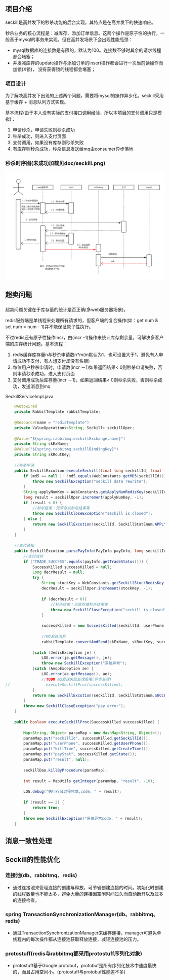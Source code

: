 ## 项目介绍
seckill是高并发下的秒杀功能的后台实现。其特点是在高并发下的快速响应。

秒杀业务的核心流程是：减库存、添加订单信息。这两个操作是原子性的执行，一般基于mysql的事务来实现。但在高并发场景下会出现性能瓶颈：

* mysql数据库的连接数是有限的，默认为100。连接数不够时其余的请求线程都会堵塞；
* 并发减库存的update操作与添加订单的insert操作都会进行一次当前读操作而加锁(X锁)，
没有获得锁的线程都会堵塞；

### 项目设计
为了解决高并发下出现的上述两个问题，需要将mysql的操作异步化。seckill采用基于缓存 + 消息队列方式实现。

基本流程(由于本人没有实际的支付接口调用经验，所以本项目的支付调用只是模拟)：

1. 申请秒杀，申请失败则秒杀成功
2. 秒杀成功，则进入支付页面
3. 支付调用，如果没有库存则秒杀失败
4. 有库存则秒杀成功，秒杀信息发送给mq由consumer异步落地

### 秒杀时序图(未成功加载见doc/seckill.png)
![seckill process diagram](doc/seckill.png)

## 超卖问题
### 
超卖问题关键在于库存量的统计是否正确(多web服务器场景)。

redis服务端是单线程来处理所有请求的，但客户端的复合操作(如：get num & set num = num - 1)并不能保证原子性执行。

不过redis还有原子性操作incr，由(incr -1)操作来统计库存剩余量，可解决多客户端的库存统计问题。基本流程：

1. redis缓存库存量n与秒杀申请数n*m(m默认为1，也可设置大于1，避免有人申请成功不支付，有人想支付却没有名额)
2. 每位用户秒杀申请时，申请数(incr －1)如果返回结果< 0则秒杀申请失败，否则申请秒杀成功，进入支付页面
3. 支付调用成功后库存量(incr －1)，如果返回结果< 0则秒杀失败，否则秒杀成功，发送消息到mq

SeckillServiceImpl.java

```java
    @Autowired
    private RabbitTemplate rabbitTemplate;

    @Resource(name = "redisTemplate")
    private ValueOperations<String, Seckill> seckillOper;
    
    @Value("${spring.rabbitmq.seckillExchange.name}")
    private String skExName;
    @Value("${spring.rabbitmq.seckillBindingKey}")
    private String skRoutKey;
    
    //秒杀申请
    public SeckillExcution executeSeckill(final long seckillId, final long userPhone, String md5) throws SeckillException, SeckillCloseException {
        if (md5 == null || !md5.equals(WebConstants.getMD5(seckillId))) {
            throw new SeckillException("seckill data rewrite");
        }
        String applyNumKey = WebConstants.getApplyNumRedisKey(seckillId);
        long result = seckillOper.increment(applyNumKey, -1);
        if (result < 0) {
            //秒杀结束：无库存或秒杀结束等
            throw new SeckillCloseException("seckill is closed");
        } else {
            return new SeckillExcution(seckillId, SeckillStatEnum.APPLY);
        }
    }
    
    //支付通知
    public SeckillExcution parsePayInfo(PayInfo payInfo, long seckillId, long userPhone) {
        //支付成功
        if ("TRADE_SUCCESS".equals(payInfo.getTradeStatus())) {
            SuccessKilled successKilled = null;
            Long decrResult = null;
            try {
                String stockKey = WebConstants.getSeckillStockRedisKey(seckillId);
                decrResult = seckillOper.increment(stockKey, -1);

                if (decrResult < 0){
                    //秒杀结束：无库存或秒杀结束等
                    throw new SeckillCloseException("seckill is closed");
                }

                successKilled = new SuccessKilled(seckillId, userPhone, SeckillStatEnum.SUCCESS.getState());

                //MQ发送消息
                rabbitTemplate.convertAndSend(skExName, skRoutKey, successKilled);

            }catch (JedisException je) {
                LOG.error(je.getMessage(), je);
                throw new SeckillException("系统异常");
            }catch (AmqpException ae) {
                LOG.error(ae.getMessage(), ae);
                //TODO mq发送失败处理策略(异步处理)
//                executeSeckillProc(successKilled);
            }
            return new SeckillExcution(seckillId, SeckillStatEnum.SUCCESS, successKilled);
        }
        throw new SeckillCloseException("pay error");
    }
    
    public boolean executeSeckillProc(SuccessKilled successKilled) {

        Map<String, Object> paramMap = new HashMap<String, Object>();
        paramMap.put("seckillId", successKilled.getSeckillId());
        paramMap.put("userPhone", successKilled.getUserPhone());
        paramMap.put("killTime", successKilled.getCreateTime());
        paramMap.put("payStat", successKilled.getState());
        paramMap.put("result", null);

        seckillDao.killByProcedure(paramMap);

        int result = MapUtils.getInteger(paramMap, "result", -10);

        LOG.debug("执行存储过程完成,code: " + result);

        if (result == 2) {
            return true;
        }
        throw new SeckillException("系统异常code: " + result);
    }
```
## 消息一致性处理


## Seckill的性能优化
### 连接池(db、rabbitmq、redis)
- 通过连接池来管理连接的创建与释放，可节省创建连接的时间。初始化时创建的线程数量也不能太多，避免大量的连接因空闲时间过久而自动断开以及过多的连接检查。

### spring TransactionSynchronizationManager(db、rabbitmq、redis)
- 通过TransactionSynchronizationManager来缓存连接，manager可避免单线程内的每次操作都从连接池获取释放连接，减轻连接池的压力。

### protostuff(redis与rabbitmq都采用protostuff序列化对象)
- protostuff基于Google protobuf，protobuf是所有序列化技术中速度最快的，而且占用空间小。(protostuff与protobuf性能差不多)


